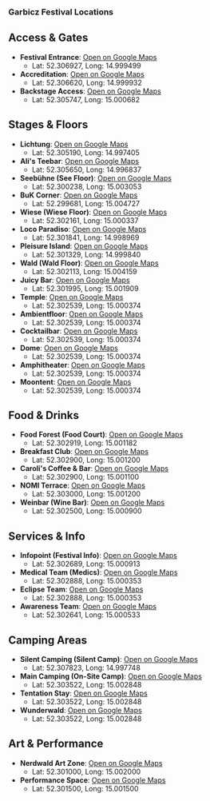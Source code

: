 ### Garbicz Festival Locations

## Access & Gates
*   **Festival Entrance**: [Open on Google Maps](https://www.google.com/maps?q=52.306927,14.999499)
    *   Lat: 52.306927, Long: 14.999499
*   **Accreditation**: [Open on Google Maps](https://www.google.com/maps?q=52.306620,14.999932)
    *   Lat: 52.306620, Long: 14.999932
*   **Backstage Access**: [Open on Google Maps](https://www.google.com/maps?q=52.305747,15.000682)
    *   Lat: 52.305747, Long: 15.000682

## Stages & Floors
*   **Lichtung**: [Open on Google Maps](https://www.google.com/maps?q=52.305190,14.997405)
    *   Lat: 52.305190, Long: 14.997405
*   **Ali's Teebar**: [Open on Google Maps](https://www.google.com/maps?q=52.305650,14.996837)
    *   Lat: 52.305650, Long: 14.996837
*   **Seebühne (See Floor)**: [Open on Google Maps](https://www.google.com/maps?q=52.300238,15.003053)
    *   Lat: 52.300238, Long: 15.003053
*   **BuK Corner**: [Open on Google Maps](https://www.google.com/maps?q=52.299681,15.004727)
    *   Lat: 52.299681, Long: 15.004727
*   **Wiese (Wiese Floor)**: [Open on Google Maps](https://www.google.com/maps?q=52.302161,15.000337)
    *   Lat: 52.302161, Long: 15.000337
*   **Loco Paradiso**: [Open on Google Maps](https://www.google.com/maps?q=52.301841,14.998969)
    *   Lat: 52.301841, Long: 14.998969
*   **Pleisure Island**: [Open on Google Maps](https://www.google.com/maps?q=52.301329,14.999840)
    *   Lat: 52.301329, Long: 14.999840
*   **Wald (Wald Floor)**: [Open on Google Maps](https://www.google.com/maps?q=52.302113,15.004159)
    *   Lat: 52.302113, Long: 15.004159
*   **Juicy Bar**: [Open on Google Maps](https://www.google.com/maps?q=52.301995,15.001909)
    *   Lat: 52.301995, Long: 15.001909
*   **Temple**: [Open on Google Maps](https://www.google.com/maps?q=52.302539,15.000374)
    *   Lat: 52.302539, Long: 15.000374
*   **Ambientfloor**: [Open on Google Maps](https://www.google.com/maps?q=52.302539,15.000374)
    *   Lat: 52.302539, Long: 15.000374
*   **Cocktailbar**: [Open on Google Maps](https://www.google.com/maps?q=52.302539,15.000374)
    *   Lat: 52.302539, Long: 15.000374
*   **Dome**: [Open on Google Maps](https://www.google.com/maps?q=52.302539,15.000374)
    *   Lat: 52.302539, Long: 15.000374
*   **Amphitheater**: [Open on Google Maps](https://www.google.com/maps?q=52.302539,15.000374)
    *   Lat: 52.302539, Long: 15.000374
*   **Moontent**: [Open on Google Maps](https://www.google.com/maps?q=52.302539,15.000374)
    *   Lat: 52.302539, Long: 15.000374


## Food & Drinks
*   **Food Forest (Food Court)**: [Open on Google Maps](https://www.google.com/maps?q=52.302919,15.001182)
    *   Lat: 52.302919, Long: 15.001182
*   **Breakfast Club**: [Open on Google Maps](https://www.google.com/maps?q=52.302900,15.001200)
    *   Lat: 52.302900, Long: 15.001200
*   **Caroli's Coffee & Bar**: [Open on Google Maps](https://www.google.com/maps?q=52.302900,15.001100)
    *   Lat: 52.302900, Long: 15.001100
*   **NOMI Terrace**: [Open on Google Maps](https://www.google.com/maps?q=52.303000,15.001200)
    *   Lat: 52.303000, Long: 15.001200
*   **Weinbar (Wine Bar)**: [Open on Google Maps](https://www.google.com/maps?q=52.302500,15.000900)
    *   Lat: 52.302500, Long: 15.000900

## Services & Info
*   **Infopoint (Festival Info)**: [Open on Google Maps](https://www.google.com/maps?q=52.302689,15.000913)
    *   Lat: 52.302689, Long: 15.000913
*   **Medical Team (Medics)**: [Open on Google Maps](https://www.google.com/maps?q=52.302888,15.000353)
    *   Lat: 52.302888, Long: 15.000353
*   **Eclipse Team**: [Open on Google Maps](https://www.google.com/maps?q=52.302888,15.000353)
    *   Lat: 52.302888, Long: 15.000353
*   **Awareness Team**: [Open on Google Maps](https://www.google.com/maps?q=52.302641,15.000533)
    *   Lat: 52.302641, Long: 15.000533

## Camping Areas
*   **Silent Camping (Silent Camp)**: [Open on Google Maps](https://www.google.com/maps?q=52.307823,14.997748)
    *   Lat: 52.307823, Long: 14.997748
*   **Main Camping (On-Site Camp)**: [Open on Google Maps](https://www.google.com/maps?q=52.303522,15.002848)
    *   Lat: 52.303522, Long: 15.002848
*   **Tentation Stay**: [Open on Google Maps](https://www.google.com/maps?q=52.303522,15.002848)
    *   Lat: 52.303522, Long: 15.002848
*   **Wunderwald**: [Open on Google Maps](https://www.google.com/maps?q=52.303522,15.002848)
    *   Lat: 52.303522, Long: 15.002848

## Art & Performance
*   **Nerdwald Art Zone**: [Open on Google Maps](https://www.google.com/maps?q=52.301000,15.002000)
    *   Lat: 52.301000, Long: 15.002000
*   **Performance Space**: [Open on Google Maps](https://www.google.com/maps?q=52.301500,15.001500)
    *   Lat: 52.301500, Long: 15.001500